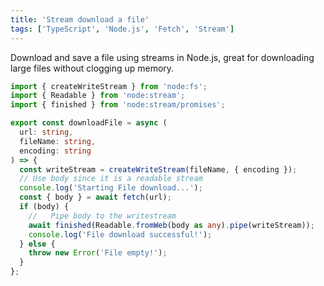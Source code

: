 ```yaml
---
title: 'Stream download a file'
tags: ['TypeScript', 'Node.js', 'Fetch', 'Stream']
---
```


Download and save a file using streams in Node.js, great for downloading large files without clogging up memory.

```typescript
import { createWriteStream } from 'node:fs';
import { Readable } from 'node:stream';
import { finished } from 'node:stream/promises';

export const downloadFile = async (
  url: string,
  fileName: string,
  encoding: string
) => {
  const writeStream = createWriteStream(fileName, { encoding });
  // Use body since it is a readable stream
  console.log('Starting File download...');
  const { body } = await fetch(url);
  if (body) {
    //   Pipe body to the writestream
    await finished(Readable.fromWeb(body as any).pipe(writeStream));
    console.log('File download successful!');
  } else {
    throw new Error('File empty!');
  }
};
```
